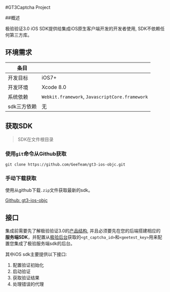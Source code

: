 #GT3Captcha Project

##概述

极验验证3.0 iOS SDK提供给集成iOS原生客户端开发的开发者使用, SDK不依赖任何第三方库。

## 环境需求

条目||
----|------
开发目标|iOS7+
开发环境|Xcode 8.0
系统依赖|`Webkit.framework`, `JavascriptCore.framework`
sdk三方依赖|无

## 获取SDK

>SDK在文件根目录

### 使用`git`命令从Github获取

```
git clone https://github.com/GeeTeam/gt3-ios-objc.git
```

### 手动下载获取
使用从github下载`.zip`文件获取最新的sdk。

[Github: gt3-ios-objc]()

## 接口

集成前需要先了解极验验证3.0的[产品结构](http://docs.geetest.com/install/overview/#产品结构), 并且必须要先在您的后端搭建相应的**服务端SDK**，并配置从[极验后台]()获取的`<gt_captcha_id>`和`<geetest_key>`用来配置您集成了极验服务端sdk的后台。

其中iOS sdk主要提供以下接口:

1. 配置验证初始化
2. 启动验证
3. 获取验证结果
4. 处理错误的代理

## 